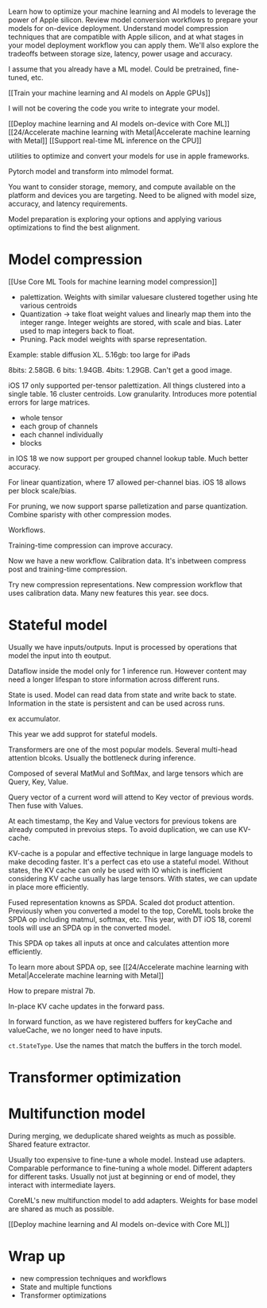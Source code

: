 Learn how to optimize your machine learning and AI models to leverage the power of Apple silicon. Review model conversion workflows to prepare your models for on-device deployment. Understand model compression techniques that are compatible with Apple silicon, and at what stages in your model deployment workflow you can apply them. We'll also explore the tradeoffs between storage size, latency, power usage and accuracy.

I assume that you already have a ML model.  Could be pretrained, fine-tuned, etc.

[[Train your machine learning and AI models on Apple GPUs]]

I will not be covering the code you write to integrate your model.  

[[Deploy machine learning and AI models on-device with Core ML]]
[[24/Accelerate machine learning with Metal|Accelerate machine learning with Metal]]
[[Support real-time ML inference on the CPU]]

utilities to optimize and convert your models for use in apple frameworks.

Pytorch model and transform into mlmodel format.

You want to consider storage, memory, and compute available on the platform and devices you are targeting.  Need to be aligned with model size, accuracy, and latency requirements.

Model preparation is exploring your options and applying various optimizations to find the best alignment.

# Model compression

[[Use Core ML Tools for machine learning model compression]]

* palettization.  Weights with similar valuesare clustered together using hte various centroids
* Quantization -> take float weight values and linearly map them into the integer range.  Integer weights are stored, with scale and bias.  Later used to map integers back to float.
* Pruning.  Pack model weights with sparse representation.  

Example: stable diffusion XL.  5.16gb: too large for iPads

8bits: 2.58GB.
6 bits: 1.94GB.
4bits: 1.29GB.  Can't get a good image.

iOS 17 only supported per-tensor palettization.
All things clustered into a single table.  16 cluster centroids.  Low granularity.  Introduces more potential errors for large matrices.

* whole tensor
* each group of channels
* each channel individually
* blocks

in IOS 18 we now support per grouped channel lookup table.  Much better accuracy.

For linear quantization, where 17 allowed per-channel bias.  iOS 18 allows per block scale/bias.

For pruning, we now support sparse palletization and parse quantization.
Combine sparisty with other compression modes.

Workflows.  

Training-time compression can improve accuracy.  


Now we have a new workflow.  Calibration data.  It's inbetween compress post and training-time compression.

Try new compression representations.  New compression workflow that uses calibration data.  Many new features this year.  see docs.

# Stateful model

Usually we have inputs/outputs.  Input is processed by operations that model the input into th eoutput.

Dataflow inside the model only for 1 inference run.  However content may need a longer lifespan to store information across different runs.

State is used.  Model can read data from state and write back to state.  Information in the state is persistent and can be used across runs.

ex accumulator.  

This year we add supprot for stateful models.  

Transformers are one of the most popular models.  Several multi-head attention blcoks.  Usually the bottleneck during inference.

Composed of several MatMul and SoftMax, and large tensors which are Query, Key, Value.

Query vector of a current word will attend to Key vector of previous words.  Then fuse with Values.  

At each timestamp, the Key and Value vectors for previous tokens are already computed in prevoius steps.  To avoid duplication, we can use KV-cache.

KV-cache is a popular and effective technique in large language models to make decoding faster.  It's a perfect cas eto use a stateful model.  Without states, the KV cache can only be used with IO which is inefficient considering KV cache usually has large tensors.  With states, we can update in place more efficiently.

Fused representation knowns as SPDA.  Scaled dot product attention.  Previously when you converted a model to the top, CoreML tools broke the SPDA op including matmul, softmax, etc.  This year, with DT iOS 18, coreml tools will use an SPDA op in the converted model.

This SPDA op takes all inputs at once and calculates attention more efficiently.  

To learn more about SPDA op, see [[24/Accelerate machine learning with Metal|Accelerate machine learning with Metal]]

How to prepare mistral 7b.

In-place KV cache updates in the forward pass. 

In forward function, as we have registered buffers for keyCache and valueCache, we no longer need to have inputs.

`ct.StateType`.  Use the names that match the buffers in the torch model.


# Transformer optimization

# Multifunction model

During merging, we deduplicate shared weights as much as possible.  Shared feature extractor.  

Usually too expensive to fine-tune a whole model.  Instead use adapters.  Comparable performance to fine-tuning a whole model.  Different adapters for different tasks.  Usually not just at beginning or end of model, they interact with intermediate layers.

CoreML's new multifunction model to add adapters.  Weights for base model are shared as much as possible.

[[Deploy machine learning and AI models on-device with Core ML]]

# Wrap up

* new compression techniques and workflows
* State and multiple functions
* Transformer optimizations
